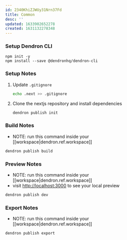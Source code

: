 ```yaml
---
id: 2340KhiZJWUy31Nrn37Fd
title: Common
desc: ''
updated: 1633902652278
created: 1631132278348
---
```


### Setup Dendron CLI

```
npm init -y 
npm install --save @dendronhq/dendron-cli
```

### Setup Notes
1. Update `.gitignore`
    ```sh
    echo .next >> .gitignore
    ```
1. Clone the nextjs repository and install dependencies
    ```sh
    dendron publish init
    ```

### Build Notes
- NOTE: run this command inside your [[workspace|dendron.ref.workspace]]
```sh
dendron publish build
```

### Preview Notes
- NOTE: run this command inside your [[workspace|dendron.ref.workspace]]
- visit [http://localhost:3000](http://localhost:3000) to see your local preview
```sh
dendron publish dev
```

### Export Notes
- NOTE: run this command inside your [[workspace|dendron.ref.workspace]]

```sh
dendron publish export
```

##
